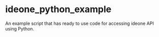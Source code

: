 ideone_python_example
=====================

An example script that has ready to use code for accessing ideone API using Python.
